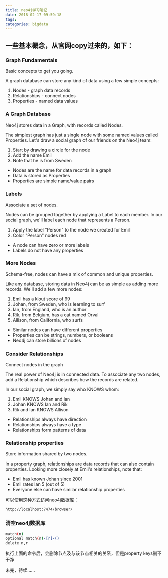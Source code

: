 ```yaml
---
title: neo4j学习笔记
date: 2018-02-17 09:59:18
tags:
categories: bigdata
---
```

## 一些基本概念，从官网copy过来的，如下：

### Graph Fundamentals
Basic concepts to get you going.

A graph database can store any kind of data using a few simple concepts:

1. Nodes - graph data records
2. Relationships - connect nodes
3. Properties - named data values


### A Graph Database
Neo4j stores data in a Graph, with records called Nodes.

The simplest graph has just a single node with some named values called Properties. Let's draw a social graph of our friends on the Neo4j team:

1. Start by drawing a circle for the node
2. Add the name Emil
3. Note that he is from Sweden

* Nodes are the name for data records in a graph
* Data is stored as Properties
* Properties are simple name/value pairs


### Labels
Associate a set of nodes.

Nodes can be grouped together by applying a Label to each member. In our social graph, we'll label each node that represents a Person.

1. Apply the label "Person" to the node we created for Emil
2. Color "Person" nodes red

* A node can have zero or more labels
* Labels do not have any properties


### More Nodes
Schema-free, nodes can have a mix of common and unique properties.

Like any database, storing data in Neo4j can be as simple as adding more records. We'll add a few more nodes:

1. Emil has a klout score of 99
2. Johan, from Sweden, who is learning to surf
3. Ian, from England, who is an author
4. Rik, from Belgium, has a cat named Orval
5. Allison, from California, who surfs

* Similar nodes can have different properties
* Properties can be strings, numbers, or booleans
* Neo4j can store billions of nodes


### Consider Relationships
Connect nodes in the graph

The real power of Neo4j is in connected data. To associate any two nodes, add a Relationship which describes how the records are related.

In our social graph, we simply say who KNOWS whom:

1. Emil KNOWS Johan and Ian
2. Johan KNOWS Ian and Rik
3. Rik and Ian KNOWS Allison

* Relationships always have direction
* Relationships always have a type
* Relationships form patterns of data


### Relationship properties
Store information shared by two nodes.

In a property graph, relationships are data records that can also contain properties. Looking more closely at Emil's relationships, note that:

* Emil has known Johan since 2001
* Emil rates Ian 5 (out of 5)
* Everyone else can have similar relationship properties


可以使用这种方式访问neo4j数据库：
``` bash
http://localhost:7474/browser/
```

### 清空neo4j数据库
``` bash
match(n)
optional match(n)-[r]-()
delete n,r
```
执行上面的命令后，会删除节点及与该节点相关的关系，但是property keys删不干净

未完，待续……
